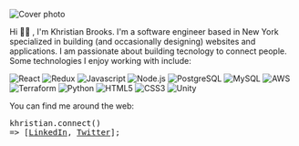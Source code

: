 ![Cover photo](kcode20_github.gif)

Hi 👋🏾 , I'm Khristian Brooks. I'm a software engineer based in New York specialized in building (and occasionally designing) websites and applications. I am passionate about building tecnology to connect people. Some technologies I enjoy working with include:

![React](https://img.shields.io/badge/-ReactJS-fff?&logo=React&color=2f5b44&logoColor=white)
![Redux](https://img.shields.io/badge/-Redux-fff?&logo=redux&color=2f5b44&logoColor=white)
![Javascript](https://img.shields.io/badge/-Javascript-fff?&logo=JavaScript&color=2f5b44&logoColor=white)
![Node.js](https://img.shields.io/badge/-Node.js-fff?&logo=node.js&color=2f5b44&logoColor=white)
![PostgreSQL](https://img.shields.io/badge/-PostgreSQL-fff?&logo=PostgreSQL&color=2f5b44&logoColor=white)
![MySQL](https://img.shields.io/badge/-MySQL-fff?&logo=mysql&color=2f5b44&logoColor=white)
![AWS](https://img.shields.io/badge/-AWS-fff?&logo=Amazon-AWS&color=2f5b44&logoColor=white)
![Terraform](https://img.shields.io/badge/-Terraform-fff?&logo=terraform&color=2f5b44&logoColor=white)
![Python](https://img.shields.io/badge/-Python-fff?&logo=python&color=2f5b44&logoColor=white)
![HTML5](https://img.shields.io/badge/-HTML5-fff?&logo=html5&color=2f5b44&logoColor=white)
![CSS3](https://img.shields.io/badge/-CSS3-fff?&logo=css3&color=2f5b44&logoColor=white)
![Unity](https://img.shields.io/badge/-Unity-fff?&logo=unity&color=2f5b44&logoColor=white)

You can find me around the web:

<pre>
khristian.connect()
=> [<a href="linkedin.com/in/khristian-brooks" title="LinkedIn Link">LinkedIn</a>, <a href="https://twitter.com/_kcode" title="map documentation">Twitter</a>];
</pre>

<!--
**kcode20/kcode20** is a ✨ _special_ ✨ repository because its `README.md` (this file) appears on your GitHub profile.

Here are some ideas to get you started:

- 🔭 I’m currently working on ...
- 🌱 I’m currently learning ...
- 👯 I’m looking to collaborate on ...
- 🤔 I’m looking for help with ...
- 💬 Ask me about ...
- 📫 How to reach me: ...
- 😄 Pronouns: ...
- ⚡ Fun fact: ...
-->
